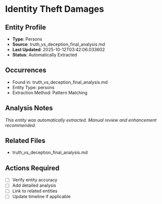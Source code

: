 # Identity Theft Damages

## Entity Profile
- **Type**: Persons
- **Source**: truth_vs_deception_final_analysis.md
- **Last Updated**: 2025-10-12T03:42:06.033602
- **Status**: Automatically Extracted

## Occurrences
- Found in: truth_vs_deception_final_analysis.md
- Entity Type: persons
- Extraction Method: Pattern Matching

## Analysis Notes
*This entity was automatically extracted. Manual review and enhancement recommended.*

## Related Files
- truth_vs_deception_final_analysis.md

## Actions Required
- [ ] Verify entity accuracy
- [ ] Add detailed analysis
- [ ] Link to related entities
- [ ] Update timeline if applicable
